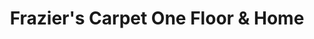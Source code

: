 ---
title: "Frazier's Carpet One Floor & Home"
url: /knoxville/fraziers-carpet-one-floor-und-home/
shop: Raumausstattung
---